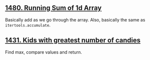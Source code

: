## [1480. Running Sum of 1d Array][1480]

Basically add as we go through the array. 
Also, basically the same as `itertools.accumulate`.

## [1431. Kids with greatest number of candies][1431]

Find max, compare values and return.

[1480]: https://leetcode.com/problems/running-sum-of-1d-array/
[1431]: https://leetcode.com/problems/kids-with-the-greatest-number-of-candies/
